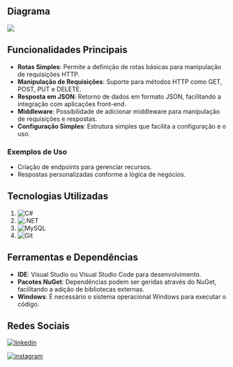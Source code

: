 ## Diagrama
![](https://github.com/AndoreBG/minimal-api/blob/main/diagrama.svg)

## Funcionalidades Principais

 - **Rotas Simples**: Permite a definição de rotas básicas para manipulação
   de requisições HTTP.
 - **Manipulação de Requisições**: Suporte para métodos HTTP como GET, POST, PUT e DELETE.
 - **Resposta em JSON**: Retorno de dados em formato JSON, facilitando a
   integração com aplicações front-end.
 - **Middleware**: Possibilidade de adicionar middleware para manipulação de
   requisições e respostas.
 - **Configuração Simples**: Estrutura simples que facilita a configuração e
   o uso.

### Exemplos de Uso
 - Criação de endpoints para gerenciar recursos.
 - Respostas personalizadas conforme a lógica de negócios.

## Tecnologias Utilizadas

 1. ![C#](https://img.shields.io/badge/C%23-239120?style=for-the-badge&logo=c-sharp&logoColor=white)
 2. ![.NET](https://img.shields.io/badge/.NET-5C2D91?style=for-the-badge&logo=.net&logoColor=white)
 3. ![MySQL](https://img.shields.io/badge/MySQL-00000F?style=for-the-badge&logo=mysql&logoColor=white)
 4. ![Git](https://img.shields.io/badge/GIT-E44C30?style=for-the-badge&logo=git&logoColor=white)

## Ferramentas e Dependências

-   **IDE**: Visual Studio ou Visual Studio Code para desenvolvimento.
-   **Pacotes NuGet**: Dependências podem ser geridas através do NuGet, facilitando a adição de bibliotecas externas.
- **Windows**: É necessário o sistema operacional Windows para executar o código.

## Redes Sociais
[![linkedin](https://img.shields.io/badge/linkedin-000?style=for-the-badge&logo=linkedin&logoColor=blue)](https://www.linkedin.com/public-profile/settings?trk=d_flagship3_profile_self_view_public_profile)

[![instagram](https://img.shields.io/badge/instagram-000?style=for-the-badge&logo=instagram&logoColor=blue)](https://www.instagram.com/andregorzoni)
